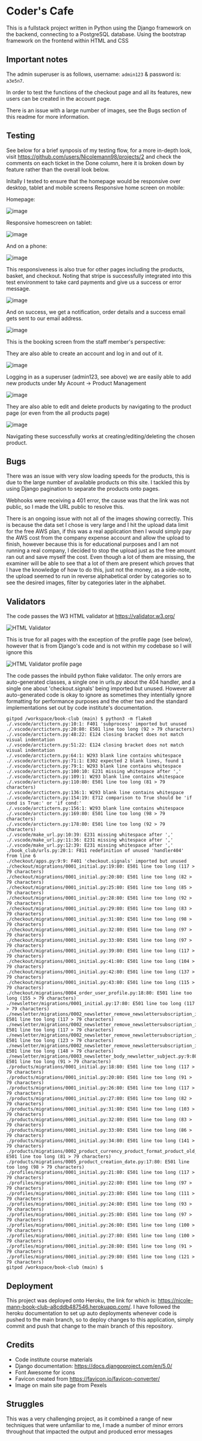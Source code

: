 # Coder's Cafe 
This is a fullstack project written in Python using the Django framework on the backend, connecting to a PostgreSQL database. Using the bootstrap framework on the frontend within HTML and CSS

## Important notes 
The admin superuser is as follows, username: `admin123` & password is: `a3e5n7`.

In order to test the functions of the checkout page and all its features, new users can be created in the account page.

There is an issue with a large number of images, see the Bugs section of this readme for more information.

## Testing

See below for a brief synposis of my testing flow, for a more in-depth look, visit https://github.com/users/Nicolemann98/projects/2 and check the comments on each ticket in the Done column, here it is broken down by feature rather than the overall look below.

Initally I tested to ensure that the homepage would be responsive over desktop, tablet and mobile screens
Responsive home screen on mobile:

Homepage:

![image](readme-images/image.png)

Responsive homescreen on tablet: 

![image](readme-images/image-1.png)

And on a phone:

![image](readme-images/image-2.png)

This responsiveness is also true for other pages including the products, basket, and checkout. Noting that stripe is successfully integrated into this test environment to take card payments and give us a success or error message.

![image](readme-images/image-6.png)

And on success, we get a notification, order details and a success email gets sent to our email address.

![image](readme-images/image-7.png)

This is the booking screen from the staff member's perspective:

They are also able to create an account and log in and out of it.

![image](readme-images/image-3.png)

Logging in as a superuser (admin123, see above) we are easily able to add new products under My Acount -> Product Management

![image](readme-images/image-4.png)

They are also able to edit and delete products by navigating to the product page (or even from the all products page)

![image](readme-images/image-5.png)

Navigating these successfully works at creating/editing/deleting the chosen product.

## Bugs 

There was an issue with very slow loading speeds for the products, this is due to the large number of available products on this site. I tackled this by using Django pagination to separate the products onto pages.

Webhooks were receiving a 401 error, the cause was that the link was not public, so I made the URL public to resolve this.

There is an ongoing issue with not all of the images showing correctly. This is because the data set I chose is very large and I hit the upload data limit for the free AWS plan, if this was a real application then I would simply pay the AWS cost from the company expense account and allow the upload to finish, however because this is for educational purposes and I am not running a real company, I decided to stop the upload just as the free amount ran out and save myself the cost. Even though a lot of them are missing, the examiner will be able to see that a lot of them are present which proves that I have the knowledge of how to do this, just not the money, as a side-note, the upload seemed to run in reverse alphabetical order by categories so to see the desired images, filter by categories later in the alphabet.

## Validators

The code passes the W3 HTML validator at https://validator.w3.org/

![HTML Validator](readme-images/image-9.png)

This is true for all pages with the exception of the profile page (see below), however that is from Django's code and is not within my codebase so I will ignore this

![HTML Validator profile page](readme-images/image-10.png)

The code passes the inbuild python flake validator. The only errors are auto-generated classes, a single one in urls.py about the 404 handler, and a single one about 'checkout.signals' being imported but unused. However all auto-generated code is okay to ignore as sometimes they intentially ignore formatting for performance purposes and the other two and the standard implementations set out by code institute's documentation.

```
gitpod /workspace/book-club (main) $ python3 -m flake8
./.vscode/arctictern.py:10:1: F401 'subprocess' imported but unused
./.vscode/arctictern.py:20:80: E501 line too long (92 > 79 characters)
./.vscode/arctictern.py:48:22: E124 closing bracket does not match visual indentation
./.vscode/arctictern.py:51:22: E124 closing bracket does not match visual indentation
./.vscode/arctictern.py:64:1: W293 blank line contains whitespace
./.vscode/arctictern.py:71:1: E302 expected 2 blank lines, found 1
./.vscode/arctictern.py:79:1: W293 blank line contains whitespace
./.vscode/arctictern.py:100:10: E231 missing whitespace after ','
./.vscode/arctictern.py:109:1: W293 blank line contains whitespace
./.vscode/arctictern.py:110:80: E501 line too long (81 > 79 characters)
./.vscode/arctictern.py:136:1: W293 blank line contains whitespace
./.vscode/arctictern.py:154:19: E712 comparison to True should be 'if cond is True:' or 'if cond:'
./.vscode/arctictern.py:156:1: W293 blank line contains whitespace
./.vscode/arctictern.py:169:80: E501 line too long (98 > 79 characters)
./.vscode/arctictern.py:178:80: E501 line too long (92 > 79 characters)
./.vscode/make_url.py:10:39: E231 missing whitespace after ','
./.vscode/make_url.py:11:36: E231 missing whitespace after ','
./.vscode/make_url.py:12:39: E231 missing whitespace after ','
./book_club/urls.py:20:1: F811 redefinition of unused 'handler404' from line 6
./checkout/apps.py:9:9: F401 'checkout.signals' imported but unused
./checkout/migrations/0001_initial.py:19:80: E501 line too long (117 > 79 characters)
./checkout/migrations/0001_initial.py:20:80: E501 line too long (82 > 79 characters)
./checkout/migrations/0001_initial.py:25:80: E501 line too long (85 > 79 characters)
./checkout/migrations/0001_initial.py:28:80: E501 line too long (92 > 79 characters)
./checkout/migrations/0001_initial.py:29:80: E501 line too long (83 > 79 characters)
./checkout/migrations/0001_initial.py:31:80: E501 line too long (98 > 79 characters)
./checkout/migrations/0001_initial.py:32:80: E501 line too long (97 > 79 characters)
./checkout/migrations/0001_initial.py:33:80: E501 line too long (97 > 79 characters)
./checkout/migrations/0001_initial.py:39:80: E501 line too long (117 > 79 characters)
./checkout/migrations/0001_initial.py:41:80: E501 line too long (104 > 79 characters)
./checkout/migrations/0001_initial.py:42:80: E501 line too long (137 > 79 characters)
./checkout/migrations/0001_initial.py:43:80: E501 line too long (115 > 79 characters)
./checkout/migrations/0004_order_user_profile.py:18:80: E501 line too long (155 > 79 characters)
./newsletter/migrations/0001_initial.py:17:80: E501 line too long (117 > 79 characters)
./newsletter/migrations/0002_newsletter_remove_newslettersubscription_is_active_and_more.py:17:80: E501 line too long (117 > 79 characters)
./newsletter/migrations/0002_newsletter_remove_newslettersubscription_is_active_and_more.py:28:80: E501 line too long (117 > 79 characters)
./newsletter/migrations/0002_newsletter_remove_newslettersubscription_is_active_and_more.py:29:80: E501 line too long (123 > 79 characters)
./newsletter/migrations/0002_newsletter_remove_newslettersubscription_is_active_and_more.py:30:80: E501 line too long (148 > 79 characters)
./newsletter/migrations/0003_newsletter_body_newsletter_subject.py:9:80: E501 line too long (91 > 79 characters)
./products/migrations/0001_initial.py:18:80: E501 line too long (117 > 79 characters)
./products/migrations/0001_initial.py:20:80: E501 line too long (91 > 79 characters)
./products/migrations/0001_initial.py:26:80: E501 line too long (117 > 79 characters)
./products/migrations/0001_initial.py:27:80: E501 line too long (82 > 79 characters)
./products/migrations/0001_initial.py:31:80: E501 line too long (103 > 79 characters)
./products/migrations/0001_initial.py:32:80: E501 line too long (83 > 79 characters)
./products/migrations/0001_initial.py:33:80: E501 line too long (86 > 79 characters)
./products/migrations/0001_initial.py:34:80: E501 line too long (141 > 79 characters)
./products/migrations/0002_product_currency_product_format_product_old_price.py:26:80: E501 line too long (81 > 79 characters)
./products/migrations/0005_product_creation_date.py:17:80: E501 line too long (98 > 79 characters)
./profiles/migrations/0001_initial.py:21:80: E501 line too long (117 > 79 characters)
./profiles/migrations/0001_initial.py:22:80: E501 line too long (97 > 79 characters)
./profiles/migrations/0001_initial.py:23:80: E501 line too long (111 > 79 characters)
./profiles/migrations/0001_initial.py:24:80: E501 line too long (93 > 79 characters)
./profiles/migrations/0001_initial.py:25:80: E501 line too long (97 > 79 characters)
./profiles/migrations/0001_initial.py:26:80: E501 line too long (100 > 79 characters)
./profiles/migrations/0001_initial.py:27:80: E501 line too long (100 > 79 characters)
./profiles/migrations/0001_initial.py:28:80: E501 line too long (91 > 79 characters)
./profiles/migrations/0001_initial.py:29:80: E501 line too long (121 > 79 characters)
gitpod /workspace/book-club (main) $
```

## Deployment 

This project was deployed onto Heroku, the link for which is: https://nicole-mann-book-club-a8cddb487546.herokuapp.com/. I have followed the heroku documentation to set up auto deployments whenever code is pushed to the main branch, so to deploy changes to this application, simply commit and push that change to the main branch of this repository.

## Credits 

- Code institute course materials
- Django documentation: https://docs.djangoproject.com/en/5.0/
- Font Awesome for icons
- Favicon created from https://favicon.io/favicon-converter/
- Image on main site page from Pexels

## Struggles

This was a very challenging project, as it combined a range of new techniques that were unfamiliar to me, I made a number of minor errors throughout that impacted the output and produced error messages







